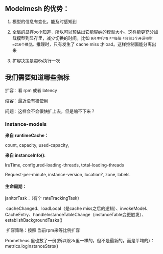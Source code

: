 ## Modelmesh 的优势：

1. 模型的信息有变化，能及时感知到
2. 全局的显存大小知道，所以可以预估出它能容纳的模型大小。这样能更充分加载模型到显存里，减少切换的时间。比如 `9台主机*8卡*每张卡容纳3个开源模型=216个模型`。推理时，只有发生了 cache miss 才load。这样控制面能分离出来

3. 扩容决策是每6s执行一次



## 我们需要知道哪些指标

扩容：看 rpm 或者 latency

缩容：最近没有被使用

问题：这样会不会很快扩上去，但是缩不下来？

### Instance-models

**来自 runtimeCache：**

count, capacity, used-capacity,



**来自 instanceInfo():**



lruTime,  configured-loading-threads, total-loading-threads

Request-per-minute, instance-version, location?, zone, labels



#### 生命周期：

janitorTask：（有个 rateTrackingTask）

​	cacheChanged、loadLocal（是cache miss之后的逻辑）、invokeModel、CacheEntry、handleInstanceTableChange（instanceTable变更触发）、establishBackgroundTasks()

​	扩容策略：按照 当前rpm来等比例扩容



Prometheus 里也放了一份(所以跟zk里一样的，但不是最新的，而是平均的）： metrics.logInstanceStats()